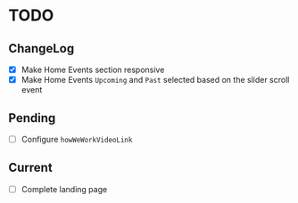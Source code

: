 # TODO

## ChangeLog

- [x] Make Home Events section responsive
- [x] Make Home Events `Upcoming` and `Past` selected based on the slider scroll event

## Pending

- [ ] Configure `howWeWorkVideoLink`

## Current

- [ ] Complete landing page
